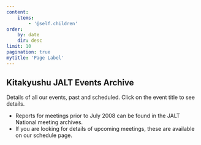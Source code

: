 ```yaml
---
content:
    items:
        - '@self.children'
order:
    by: date
    dir: desc
limit: 10
pagination: true
mytitle: 'Page Label'
---
```


## Kitakyushu JALT Events Archive

Details of all our events, past and scheduled. Click on the event title to see details.

* Reports for meetings prior to July 2008 can be found in the JALT National meeting archives.
* If you are looking for details of upcoming meetings, these are available on our schedule page.

